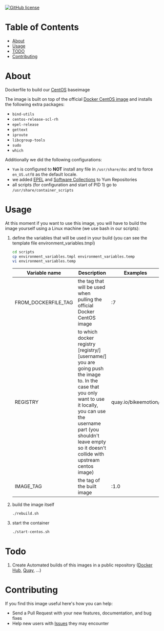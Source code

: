[![GitHub license](https://img.shields.io/badge/License-Apache%202.0-blue.svg)](https://github.com/Bikeemotion/CentOS/blob/master/LICENSE)

# Table of Contents
- [About](#about)
- [Usage](#usage)
- [TODO](#todo)
- [Contributing](#contributing)

# About

Dockerfile to build our [CentOS](https://www.centos.org/) baseimage

The image is built on top of the official [Docker CentOS image](https://hub.docker.com/_/centos/) and installs the following extra packages:

- `bind-utils`
- `centos-release-scl-rh`
- `epel-release`
- `gettext`
- `iproute`
- `libcgroup-tools`
- `sudo`
- `which`

Additionally we did the following configurations:

- `Yum` is configured to **NOT** install any file in `/usr/share/doc` and to force `en_US.utf8` as the default locale.
- we added [EPEL](https://fedoraproject.org/wiki/EPEL) and [Software Collections](https://www.softwarecollections.org/en/) to Yum Repositories
- all scripts (for configuration and start of PID 1) go to `/usr/share/container_scripts`

# Usage

At this moment if you want to use this image, you will have to build the image yourself using a Linux machine (we use bash in our scripts):

1. define the variables that will be used in your build (you can see the template file environment_variables.tmpl)

    ```bash
    cd scripts
    cp environment_variables.tmpl environment_variables.temp
    vi environment_variables.temp
    ```
    Variable name | Description | Examples
    --- | --- | ---
    FROM_DOCKERFILE_TAG | the tag that will be used when pulling the official Docker CentOS image | :7
    REGISTRY | to which docker registry [registry/][username/] you are going push the image to. In the case that you only want to use it locally, you can use the username part (you shouldn't leave empty so it doesn't collide with upstream centos image) | quay.io/bikeemotion/
    IMAGE_TAG | the tag of the built image | :1.0

2. build the image itself

    ```bash
    ./rebuild.sh
    ```

3. start the container

    ```bash
    ./start-centos.sh
    ```

# Todo

1. Create Automated builds of this images in a public repository ([Docker Hub](https://hub.docker.com/), [Quay](https://quay.io/), ...)

# Contributing

If you find this image useful here's how you can help:

- Send a Pull Request with your new features, documentation, and bug fixes 
- Help new users with [Issues](https://github.com/Bikeemotion/Redmine/issues) they may encounter
